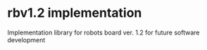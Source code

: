 # rbv1.2 implementation
 Implementation library for robots board ver. 1.2 for future software development
